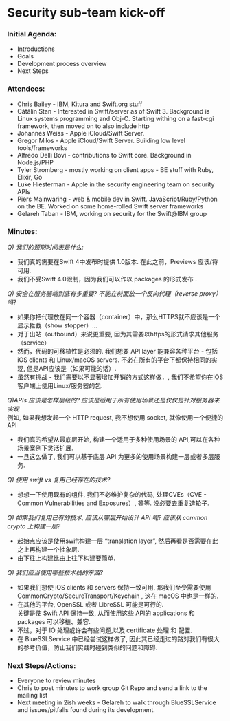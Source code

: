 # Security sub-team kick-off

### Initial Agenda:
* Introductions
* Goals
* Development process overview
* Next Steps

### Attendees:
* Chris Bailey - IBM, Kitura and Swift.org stuff
* Cătălin Stan - Interested in Swift/server as of Swift 3. Background is Linux systems programming and Obj-C. Starting withing on a fast-cgi framework, then moved on to also include http
* Johannes Weiss - Apple iCloud/Swift Server. 
* Gregor Milos - Apple iCloud/Swift Server. Building low level tools/frameworks
* Alfredo Delli Bovi - contributions to Swift core. Background in Node.js/PHP
* Tyler Stromberg - mostly working on client apps - BE stuff with Ruby, Elixir, Go
* Luke Hiesterman - Apple in the security engineering team on security APIs
* Piers Mainwaring - web & mobile dev in Swift. JavaScript/Ruby/Python on the BE. Worked on some home-rolled Swift server frameworks
* Gelareh Taban - IBM, working on security for the Swift@IBM group

### Minutes:
_Q) 我们的预期时间表是什么:_  
* 我们真的需要在Swift 4中发布时提供 1.0版本. 在此之前，Previews 应该/将可用.
* 我们不受Swift 4.0限制，因为我们可以作以 packages 的形式发布 .

_Q) 安全在服务器端到底有多重要? 不能在前面放一个反向代理（reverse proxy）吗?_  
* 如果你把代理放在同一个容器（container）中，那么HTTPS就不应该是一个显示拦截（show stopper）…  
* 对于出站（outbound）来说更重要, 因为其需要以https的形式请求其他服务（service）
* 然而，代码的可移植性是必须的. 我们想要 API layer 能兼容各种平台 - 包括 iOS clients 和 Linux/macOS servers. 不必在所有的平台下都保持相同的实现, 但是API应该是（如果可能的话）.
* 虽然有挑战 - 我们需要以不显著增加开销的方式这样做，, 我们不希望你在iOS客户端上使用Linux/服务器的包.

_Q)APIs 应该是怎样层级的? 应该是适用于所有使用场景还是仅仅是针对服务器来实现_  
例如, 如果我想发起一个 HTTP request, 我不想使用 socket, 就像使用一个便捷的 API
* 我们真的希望从最底层开始, 构建一个适用于多种使用场景的 API,可以在各种场景案例下灵活扩展.  
* 一旦这么做了, 我们可以基于底层 API 为更多的使用场景构建一层或者多层服务.

_Q) 使用 swift vs 复用已经存在的技术?_  
* 想想一下使用现有的组件, 我们不必维护复杂的代码, 处理CVEs（CVE - Common Vulnerabilities and Exposures）, 等等. 没必要去重复造轮子.

_Q) 如果我们复用已有的技术, 应该从哪层开始设计 API 呢? 应该从 common crypto 上构建一层?_  
* 起始点应该是使用swift构建一层 “translation layer”, 然后再看是否需要在此之上再构建一个抽象层.  
* 由下往上构建比由上往下构建要简单.

_Q) 我们应当使用哪些技术栈的东西?_  
* 如果我们想使 iOS clients 和 servers 保持一致可用, 那我们至少需要使用 CommonCrypto/SecureTransport/Keychain , 这在 macOS 中也是一样的.  
* 在其他的平台, OpenSSL 或者 LibreSSL 可能是可行的.  
关键是使 Swift API 保持一致, 从而使用这些 API的 applications 和 packages 可以移植、兼容.  
* 不过，对于 IO 处理或许会有些问题,以及 certificate 处理 和 配置.  
* 在 BlueSSLService 中已经尝试这样做了, 因此其已经走过的路对我们有很大的参考价值，防止我们实践时碰到类似的问题和障碍.

### Next Steps/Actions:
* Everyone to review minutes
* Chris to post minutes to work group Git Repo and send a link to the mailing list
* Next meeting in 2ish weeks - Gelareh to walk through BlueSSLService and issues/pitfalls found during its development.
